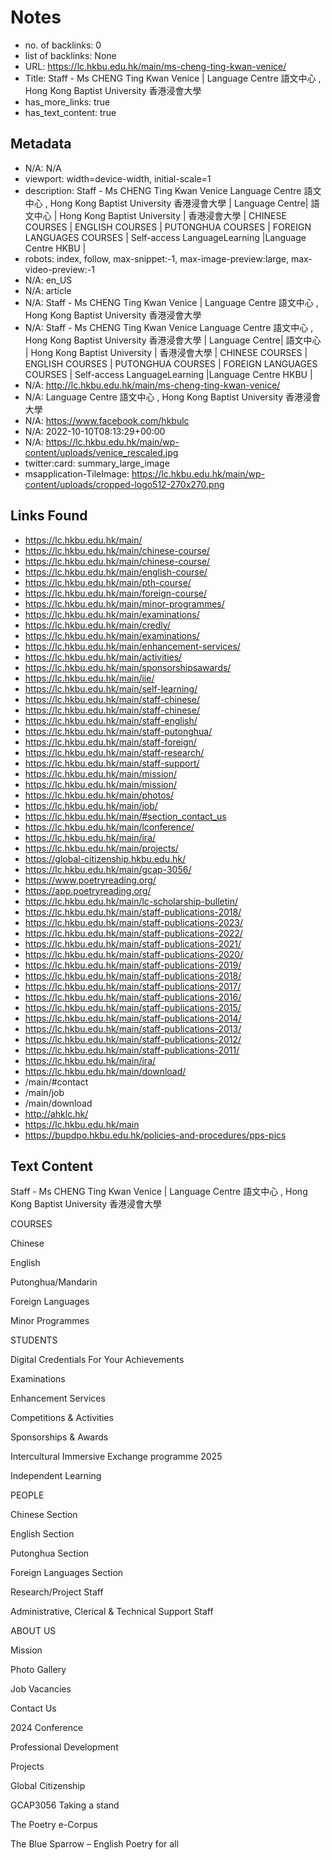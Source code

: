 # Notes
- no. of backlinks: 0
- list of backlinks: None
- URL: https://lc.hkbu.edu.hk/main/ms-cheng-ting-kwan-venice/
- Title: Staff - Ms CHENG Ting Kwan Venice | Language Centre 語文中心 , Hong Kong Baptist University 香港浸會大學
- has_more_links: true
- has_text_content: true

## Metadata
- N/A: N/A
- viewport: width=device-width, initial-scale=1
- description: Staff - Ms CHENG Ting Kwan Venice Language Centre 語文中心 , Hong Kong Baptist University 香港浸會大學 | Language Centre| 語文中心 | Hong Kong Baptist University | 香港浸會大學 | CHINESE COURSES | ENGLISH COURSES | PUTONGHUA COURSES | FOREIGN LANGUAGES COURSES | Self-access LanguageLearning |Language Centre HKBU |
- robots: index, follow, max-snippet:-1, max-image-preview:large, max-video-preview:-1
- N/A: en_US
- N/A: article
- N/A: Staff - Ms CHENG Ting Kwan Venice | Language Centre 語文中心 , Hong Kong Baptist University 香港浸會大學
- N/A: Staff - Ms CHENG Ting Kwan Venice Language Centre 語文中心 , Hong Kong Baptist University 香港浸會大學 | Language Centre| 語文中心 | Hong Kong Baptist University | 香港浸會大學 | CHINESE COURSES | ENGLISH COURSES | PUTONGHUA COURSES | FOREIGN LANGUAGES COURSES | Self-access LanguageLearning |Language Centre HKBU |
- N/A: http://lc.hkbu.edu.hk/main/ms-cheng-ting-kwan-venice/
- N/A: Language Centre 語文中心 , Hong Kong Baptist University 香港浸會大學
- N/A: https://www.facebook.com/hkbulc
- N/A: 2022-10-10T08:13:29+00:00
- N/A: https://lc.hkbu.edu.hk/main/wp-content/uploads/venice_rescaled.jpg
- twitter:card: summary_large_image
- msapplication-TileImage: https://lc.hkbu.edu.hk/main/wp-content/uploads/cropped-logo512-270x270.png

## Links Found
- https://lc.hkbu.edu.hk/main/
- https://lc.hkbu.edu.hk/main/chinese-course/
- https://lc.hkbu.edu.hk/main/chinese-course/
- https://lc.hkbu.edu.hk/main/english-course/
- https://lc.hkbu.edu.hk/main/pth-course/
- https://lc.hkbu.edu.hk/main/foreign-course/
- https://lc.hkbu.edu.hk/main/minor-programmes/
- https://lc.hkbu.edu.hk/main/examinations/
- https://lc.hkbu.edu.hk/main/credly/
- https://lc.hkbu.edu.hk/main/examinations/
- https://lc.hkbu.edu.hk/main/enhancement-services/
- https://lc.hkbu.edu.hk/main/activities/
- https://lc.hkbu.edu.hk/main/sponsorshipsawards/
- https://lc.hkbu.edu.hk/main/iie/
- https://lc.hkbu.edu.hk/main/self-learning/
- https://lc.hkbu.edu.hk/main/staff-chinese/
- https://lc.hkbu.edu.hk/main/staff-chinese/
- https://lc.hkbu.edu.hk/main/staff-english/
- https://lc.hkbu.edu.hk/main/staff-putonghua/
- https://lc.hkbu.edu.hk/main/staff-foreign/
- https://lc.hkbu.edu.hk/main/staff-research/
- https://lc.hkbu.edu.hk/main/staff-support/
- https://lc.hkbu.edu.hk/main/mission/
- https://lc.hkbu.edu.hk/main/mission/
- https://lc.hkbu.edu.hk/main/photos/
- https://lc.hkbu.edu.hk/main/job/
- https://lc.hkbu.edu.hk/main/#section_contact_us
- https://lc.hkbu.edu.hk/main/lconference/
- https://lc.hkbu.edu.hk/main/ira/
- https://lc.hkbu.edu.hk/main/projects/
- https://global-citizenship.hkbu.edu.hk/
- https://lc.hkbu.edu.hk/main/gcap-3056/
- https://www.poetryreading.org/
- https://app.poetryreading.org/
- https://lc.hkbu.edu.hk/main/lc-scholarship-bulletin/
- https://lc.hkbu.edu.hk/main/staff-publications-2018/
- https://lc.hkbu.edu.hk/main/staff-publications-2023/
- https://lc.hkbu.edu.hk/main/staff-publications-2022/
- https://lc.hkbu.edu.hk/main/staff-publications-2021/
- https://lc.hkbu.edu.hk/main/staff-publications-2020/
- https://lc.hkbu.edu.hk/main/staff-publications-2019/
- https://lc.hkbu.edu.hk/main/staff-publications-2018/
- https://lc.hkbu.edu.hk/main/staff-publications-2017/
- https://lc.hkbu.edu.hk/main/staff-publications-2016/
- https://lc.hkbu.edu.hk/main/staff-publications-2015/
- https://lc.hkbu.edu.hk/main/staff-publications-2014/
- https://lc.hkbu.edu.hk/main/staff-publications-2013/
- https://lc.hkbu.edu.hk/main/staff-publications-2012/
- https://lc.hkbu.edu.hk/main/staff-publications-2011/
- https://lc.hkbu.edu.hk/main/ira/
- https://lc.hkbu.edu.hk/main/download/
- /main/#contact
- /main/job
- /main/download
- http://ahklc.hk/
- https://lc.hkbu.edu.hk/main
- https://bupdpo.hkbu.edu.hk/policies-and-procedures/pps-pics

## Text Content
Staff - Ms CHENG Ting Kwan Venice | Language Centre 語文中心 , Hong Kong Baptist University 香港浸會大學










































































































 
































 














COURSES




Chinese


English


Putonghua/Mandarin


Foreign Languages


Minor Programmes






STUDENTS




Digital Credentials For Your Achievements


Examinations


Enhancement Services


Competitions & Activities


Sponsorships & Awards




Intercultural Immersive Exchange programme 2025






Independent Learning






PEOPLE




Chinese Section


English Section


Putonghua Section


Foreign Languages Section


Research/Project Staff


Administrative, Clerical & Technical Support Staff






ABOUT US




Mission


Photo Gallery


Job Vacancies


Contact Us






2024 Conference


Professional Development




Projects




Global Citizenship


GCAP3056 Taking a stand


The Poetry e-Corpus


The Blue Sparrow – English Poetry for all



